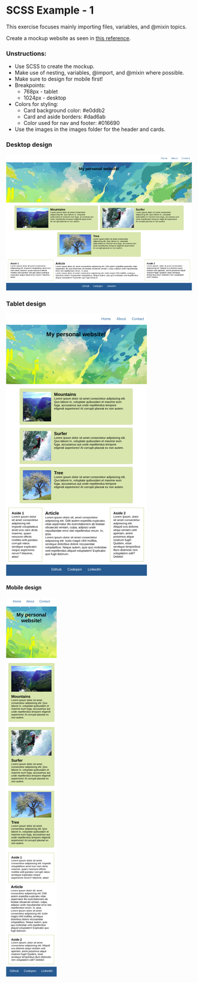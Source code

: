 # SCSS Example - 1

This exercise focuses mainly importing files, variables, and @mixin topics.

Create a mockup website as seen in [this reference](https://hsnakk.github.io/scss_exer_1/).

### Unstructions:

* Use SCSS to create the mockup.
* Make use of nesting, variables, @import, and @mixin where possible.
* Make sure to design for mobile first!
* Breakpoints:
  * 768px - tablet
  * 1024px - desktop
* Colors for styling:
  * Card background color: #e0ddb2
  * Card and aside borders: #dad6ab
  * Color used for nav and footer: #016690
* Use the images in the images folder for the header and cards.

### Desktop design

![Desktop](./reference_images/desktop.png "desktop version")

### Tablet design

![Tablet](./reference_images/tablet.png "tablet version")

#### Mobile design

![Mobile](./reference_images/mobile.png "mobile version")
